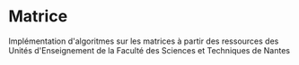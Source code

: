 # Matrice
Implémentation d'algoritmes sur les matrices à partir des ressources des Unités d'Enseignement de la Faculté des Sciences et Techniques de Nantes